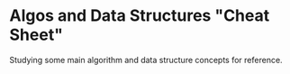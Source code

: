 # Algos and Data Structures "Cheat Sheet"

Studying some main algorithm and data structure concepts for reference. 

